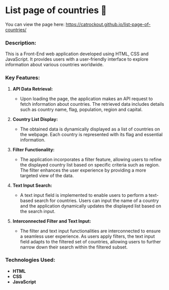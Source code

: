 # List page of countries 🚩

You can view the page here:
https://catrockout.github.io/list-page-of-countries/

### Description:
This is a Front-End web application developed using HTML, CSS and JavaScript. It provides users with a user-friendly interface to explore information about various countries worldwide.

### Key Features:
1. **API Data Retrieval:**
   - Upon loading the page, the application makes an API request to fetch information about countries. The retrieved data includes details such as country name, flag, population, region and capital.

2. **Country List Display:**
   - The obtained data is dynamically displayed as a list of countries on the webpage. Each country is represented with its flag and essential information.

3. **Filter Functionality:**
   - The application incorporates a filter feature, allowing users to refine the displayed country list based on specific criteria such as region. The filter enhances the user experience by providing a more targeted view of the data.

4. **Text Input Search:**
   - A text input field is implemented to enable users to perform a text-based search for countries. Users can input the name of a country and the application dynamically updates the displayed list based on the search input.

5. **Interconnected Filter and Text Input:**
   - The filter and text input functionalities are interconnected to ensure a seamless user experience. As users apply filters, the text input field adapts to the filtered set of countries, allowing users to further narrow down their search within the filtered subset.

### Technologies Used:
- **HTML**
- **CSS**
- **JavaScript**